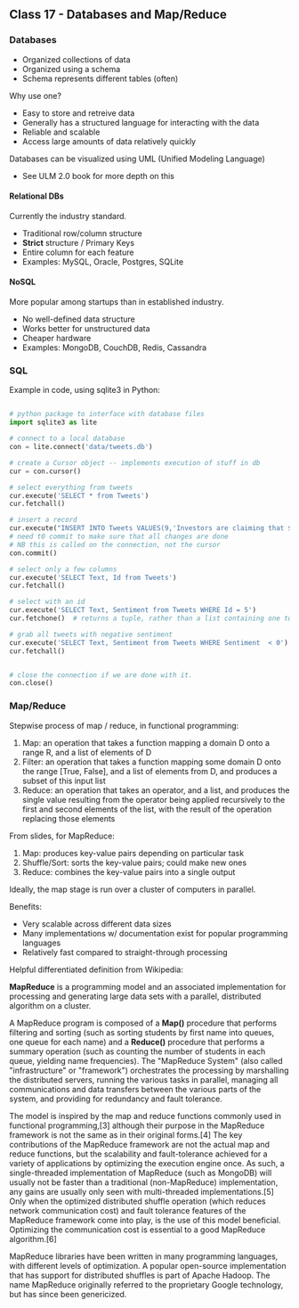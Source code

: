 ## Class 17 - Databases and Map/Reduce

### Databases

- Organized collections of data
- Organized using a schema
- Schema represents different tables (often)

Why use one?

- Easy to store and retreive data
- Generally has a structured language for interacting with the data
- Reliable and scalable
- Access large amounts of data relatively quickly

Databases can be visualized using UML (Unified Modeling Language)

- See ULM 2.0 book for more depth on this

#### Relational DBs

Currently the industry standard.

- Traditional row/column structure
- **Strict** structure / Primary Keys
- Entire column for each feature
- Examples: MySQL, Oracle, Postgres, SQLite

#### NoSQL

More popular among startups than in established industry.

- No well-defined data structure
- Works better for unstructured data
- Cheaper hardware
- Examples: MongoDB, CouchDB, Redis, Cassandra

### SQL

Example in code, using sqlite3 in Python:

```python

# python package to interface with database files
import sqlite3 as lite

# connect to a local database
con = lite.connect('data/tweets.db')

# create a Cursor object -- implements execution of stuff in db
cur = con.cursor()

# select everything from tweets
cur.execute('SELECT * from Tweets')
cur.fetchall()

# insert a record
cur.execute("INSERT INTO Tweets VALUES(9,'Investors are claiming that $TSLA will only continue to fall!', -.67)")
# need t0 commit to make sure that all changes are done
# NB this is called on the connection, not the cursor
con.commit()

# select only a few columns
cur.execute('SELECT Text, Id from Tweets')
cur.fetchall()

# select with an id
cur.execute('SELECT Text, Sentiment from Tweets WHERE Id = 5')
cur.fetchone()  # returns a tuple, rather than a list containing one tuple

# grab all tweets with negative sentiment
cur.execute('SELECT Text, Sentiment from Tweets WHERE Sentiment  < 0')
cur.fetchall()


# close the connection if we are done with it.
con.close()

```

### Map/Reduce

Stepwise process of map / reduce, in functional programming:

1. Map: an operation that takes a function mapping a domain D onto a range R, and a list of elements of D
2. Filter: an operation that takes a function mapping some domain D onto the range [True, False], and a list of elements from D, and produces a subset of this input list
3. Reduce: an operation that takes an operator, and a list, and produces the single value resulting from the operator being applied recursively to the first and second elements of the list, with the result of the operation replacing those elements

From slides, for MapReduce:

1. Map: produces key-value pairs depending on particular task
2. Shuffle/Sort: sorts the key-value pairs; could make new ones
3. Reduce: combines the key-value pairs into a single output

Ideally, the map stage is run over a cluster of computers in parallel.

Benefits:

- Very scalable across different data sizes
- Many implementations w/ documentation exist for popular programming languages
- Relatively fast compared to straight-through processing

Helpful differentiated definition from Wikipedia:

**MapReduce** is a programming model and an associated implementation for processing and generating large data sets with a parallel, distributed algorithm on a cluster.

A MapReduce program is composed of a **Map()** procedure that performs filtering and sorting (such as sorting students by first name into queues, one queue for each name) and a **Reduce()** procedure that performs a summary operation (such as counting the number of students in each queue, yielding name frequencies). The "MapReduce System" (also called "infrastructure" or "framework") orchestrates the processing by marshalling the distributed servers, running the various tasks in parallel, managing all communications and data transfers between the various parts of the system, and providing for redundancy and fault tolerance.

The model is inspired by the map and reduce functions commonly used in functional programming,[3] although their purpose in the MapReduce framework is not the same as in their original forms.[4] The key contributions of the MapReduce framework are not the actual map and reduce functions, but the scalability and fault-tolerance achieved for a variety of applications by optimizing the execution engine once. As such, a single-threaded implementation of MapReduce (such as MongoDB) will usually not be faster than a traditional (non-MapReduce) implementation, any gains are usually only seen with multi-threaded implementations.[5] Only when the optimized distributed shuffle operation (which reduces network communication cost) and fault tolerance features of the MapReduce framework come into play, is the use of this model beneficial. Optimizing the communication cost is essential to a good MapReduce algorithm.[6]

MapReduce libraries have been written in many programming languages, with different levels of optimization. A popular open-source implementation that has support for distributed shuffles is part of Apache Hadoop. The name MapReduce originally referred to the proprietary Google technology, but has since been genericized.
